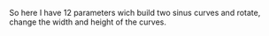 So here I have 12 parameters wich build two sinus curves and rotate, change the width and height of the curves.